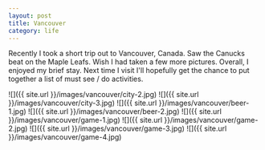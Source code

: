 ```yaml
---
layout: post
title: Vancouver
category: life
---
```


Recently I took a short trip out to Vancouver, Canada. Saw the Canucks beat on
the Maple Leafs. Wish I had taken a few more pictures. Overall, I enjoyed my
brief stay. Next time I visit I'll hopefully get the chance to put together a
list of must see / do activities.


![]({{ site.url }}/images/vancouver/city-2.jpg)
![]({{ site.url }}/images/vancouver/city-3.jpg)
![]({{ site.url }}/images/vancouver/beer-1.jpg)
![]({{ site.url }}/images/vancouver/beer-2.jpg)
![]({{ site.url }}/images/vancouver/game-1.jpg)
![]({{ site.url }}/images/vancouver/game-2.jpg)
![]({{ site.url }}/images/vancouver/game-3.jpg)
![]({{ site.url }}/images/vancouver/game-4.jpg)
